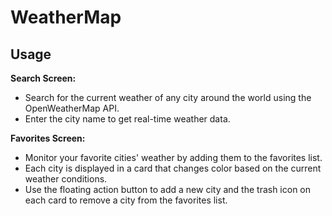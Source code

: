 # WeatherMap

## Usage

**Search Screen:**
- Search for the current weather of any city around the world using the OpenWeatherMap API.
- Enter the city name to get real-time weather data.

**Favorites Screen:**
- Monitor your favorite cities' weather by adding them to the favorites list.
- Each city is displayed in a card that changes color based on the current weather conditions.
- Use the floating action button to add a new city and the trash icon on each card to remove a city from the favorites list.

